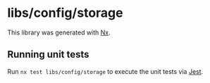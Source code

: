 # libs/config/storage

This library was generated with [Nx](https://nx.dev).

## Running unit tests

Run `nx test libs/config/storage` to execute the unit tests via [Jest](https://jestjs.io).
